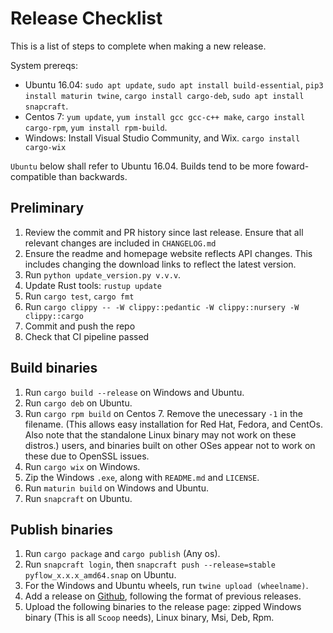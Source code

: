 # Release Checklist

This is a list of steps to complete when making a new release.

System prereqs:
- Ubuntu 16.04: `sudo apt update`, `sudo apt install build-essential`, 
`pip3 install maturin twine`, `cargo install cargo-deb`, `sudo apt install snapcraft`.
- Centos 7: `yum update`, `yum install gcc gcc-c++ make`,
 `cargo install cargo-rpm`, `yum install rpm-build`.
- Windows: Install Visual Studio Community, and Wix. `cargo install cargo-wix`

`Ubuntu` below shall refer to Ubuntu 16.04. Builds tend to be more foward-compatible
than backwards.

## Preliminary
1. Review the commit and PR history since last release. Ensure that all relevant
changes are included in `CHANGELOG.md`
1. Ensure  the readme and homepage website reflects API changes. This includes changing the download
links to reflect the latest version.
1. Run `python update_version.py v.v.v`.
1. Update Rust tools: `rustup update`
1. Run `cargo test`, `cargo fmt`
1. Run `cargo clippy -- -W clippy::pedantic -W clippy::nursery -W clippy::cargo`
1. Commit and push the repo
1. Check that CI pipeline passed

## Build binaries
1. Run `cargo build --release` on Windows and Ubuntu.
1. Run `cargo deb` on Ubuntu.
1. Run `cargo rpm build` on Centos 7. Remove the unecessary `-1` in the filename.
 (This allows easy installation for Red Hat, Fedora, and CentOs.
Also note that the standalone Linux binary may not work on these distros.)
users, and binaries built on other OSes appear not to work on these due to OpenSSL issues.
1. Run `cargo wix` on Windows.
1. Zip the Windows `.exe`, along with `README.md` and `LICENSE`.
1. Run `maturin build` on Windows and Ubuntu.
1. Run `snapcraft` on Ubuntu.

## Publish binaries
1. Run `cargo package` and `cargo publish` (Any os).
1. Run `snapcraft login`, then `snapcraft push --release=stable pyflow_x.x.x_amd64.snap` on Ubuntu.
1. For the Windows and Ubuntu wheels, run `twine upload (wheelname)`.
1. Add a release on [Github](https://github.com/David-OConnor/seed/releases), following the format of previous releases.
1. Upload the following binaries to the release page: zipped Windows binary (This is all `Scoop` needs),
 Linux binary, Msi, Deb, Rpm.
